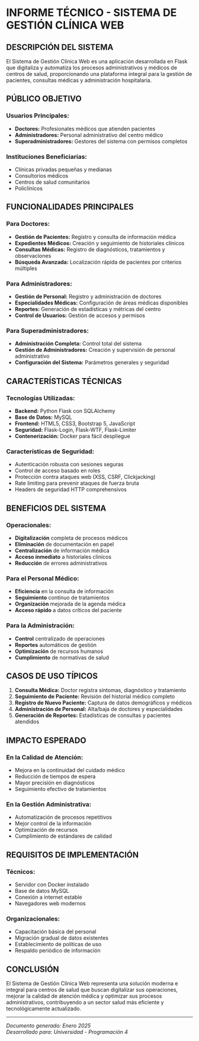 # INFORME TÉCNICO - SISTEMA DE GESTIÓN CLÍNICA WEB

## DESCRIPCIÓN DEL SISTEMA

El Sistema de Gestión Clínica Web es una aplicación desarrollada en Flask que digitaliza y automatiza los procesos administrativos y médicos de centros de salud, proporcionando una plataforma integral para la gestión de pacientes, consultas médicas y administración hospitalaria.

## PÚBLICO OBJETIVO

### Usuarios Principales:
- **Doctores:** Profesionales médicos que atienden pacientes
- **Administradores:** Personal administrativo del centro médico
- **Superadministradores:** Gestores del sistema con permisos completos

### Instituciones Beneficiarias:
- Clínicas privadas pequeñas y medianas
- Consultorios médicos
- Centros de salud comunitarios
- Policlínicos

## FUNCIONALIDADES PRINCIPALES

### Para Doctores:
- **Gestión de Pacientes:** Registro y consulta de información médica
- **Expedientes Médicos:** Creación y seguimiento de historiales clínicos
- **Consultas Médicas:** Registro de diagnósticos, tratamientos y observaciones
- **Búsqueda Avanzada:** Localización rápida de pacientes por criterios múltiples

### Para Administradores:
- **Gestión de Personal:** Registro y administración de doctores
- **Especialidades Médicas:** Configuración de áreas médicas disponibles
- **Reportes:** Generación de estadísticas y métricas del centro
- **Control de Usuarios:** Gestión de accesos y permisos

### Para Superadministradores:
- **Administración Completa:** Control total del sistema
- **Gestión de Administradores:** Creación y supervisión de personal administrativo
- **Configuración del Sistema:** Parámetros generales y seguridad

## CARACTERÍSTICAS TÉCNICAS

### Tecnologías Utilizadas:
- **Backend:** Python Flask con SQLAlchemy
- **Base de Datos:** MySQL
- **Frontend:** HTML5, CSS3, Bootstrap 5, JavaScript
- **Seguridad:** Flask-Login, Flask-WTF, Flask-Limiter
- **Contenerización:** Docker para fácil despliegue

### Características de Seguridad:
- Autenticación robusta con sesiones seguras
- Control de acceso basado en roles
- Protección contra ataques web (XSS, CSRF, Clickjacking)
- Rate limiting para prevenir ataques de fuerza bruta
- Headers de seguridad HTTP comprehensivos

## BENEFICIOS DEL SISTEMA

### Operacionales:
- **Digitalización** completa de procesos médicos
- **Eliminación** de documentación en papel
- **Centralización** de información médica
- **Acceso inmediato** a historiales clínicos
- **Reducción** de errores administrativos

### Para el Personal Médico:
- **Eficiencia** en la consulta de información
- **Seguimiento** continuo de tratamientos
- **Organización** mejorada de la agenda médica
- **Acceso rápido** a datos críticos del paciente

### Para la Administración:
- **Control** centralizado de operaciones
- **Reportes** automáticos de gestión
- **Optimización** de recursos humanos
- **Cumplimiento** de normativas de salud

## CASOS DE USO TÍPICOS

1. **Consulta Médica:** Doctor registra síntomas, diagnóstico y tratamiento
2. **Seguimiento de Paciente:** Revisión del historial médico completo
3. **Registro de Nuevo Paciente:** Captura de datos demográficos y médicos
4. **Administración de Personal:** Alta/baja de doctores y especialidades
5. **Generación de Reportes:** Estadísticas de consultas y pacientes atendidos

## IMPACTO ESPERADO

### En la Calidad de Atención:
- Mejora en la continuidad del cuidado médico
- Reducción de tiempos de espera
- Mayor precisión en diagnósticos
- Seguimiento efectivo de tratamientos

### En la Gestión Administrativa:
- Automatización de procesos repetitivos
- Mejor control de la información
- Optimización de recursos
- Cumplimiento de estándares de calidad

## REQUISITOS DE IMPLEMENTACIÓN

### Técnicos:
- Servidor con Docker instalado
- Base de datos MySQL
- Conexión a internet estable
- Navegadores web modernos

### Organizacionales:
- Capacitación básica del personal
- Migración gradual de datos existentes
- Establecimiento de políticas de uso
- Respaldo periódico de información

## CONCLUSIÓN

El Sistema de Gestión Clínica Web representa una solución moderna e integral para centros de salud que buscan digitalizar sus operaciones, mejorar la calidad de atención médica y optimizar sus procesos administrativos, contribuyendo a un sector salud más eficiente y tecnológicamente actualizado.

---
*Documento generado: Enero 2025*  
*Desarrollado para: Universidad - Programación 4*

